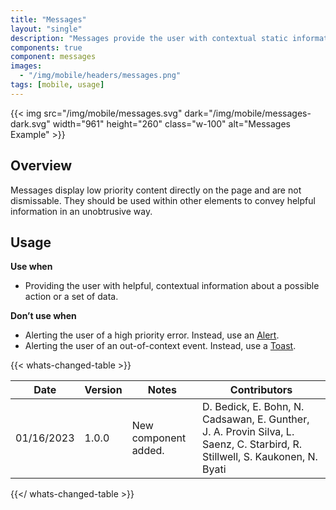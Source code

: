```yaml
---
title: "Messages"
layout: "single"
description: "Messages provide the user with contextual static information. They have a lower priority than a notification or prompt."
components: true
component: messages
images:
  - "/img/mobile/headers/messages.png"
tags: [mobile, usage]
---
```


{{< img src="/img/mobile/messages.svg" dark="/img/mobile/messages-dark.svg" width="961" height="260" class="w-100" alt="Messages Example" >}}

## Overview

Messages display low priority content directly on the page and are not dismissable. They should be used within other elements to convey helpful information in an unobtrusive way.

## Usage

**Use when**

- Providing the user with helpful, contextual information about a possible action or a set of data.

**Don’t use when**

- Alerting the user of a high priority error. Instead, use an [Alert](/components/mobile/alerts/).
- Alerting the user of an out-of-context event. Instead, use a [Toast](/components/mobile/toasts/).

{{< whats-changed-table >}}

| Date       | Version | Notes                               | Contributors |
| ---------- | ------- | ----------------------------------- | ------------ |
| 01/16/2023 | 1.0.0   | New component added. | D. Bedick, E. Bohn, N. Cadsawan, E. Gunther, J. A. Provin Silva, L. Saenz, C. Starbird, R. Stillwell, S. Kaukonen, N. Byati  |

{{</ whats-changed-table >}}

